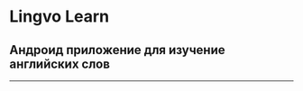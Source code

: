 # Lingvo Learn
## Андроид приложение для изучение английских слов
-----------------------------------
